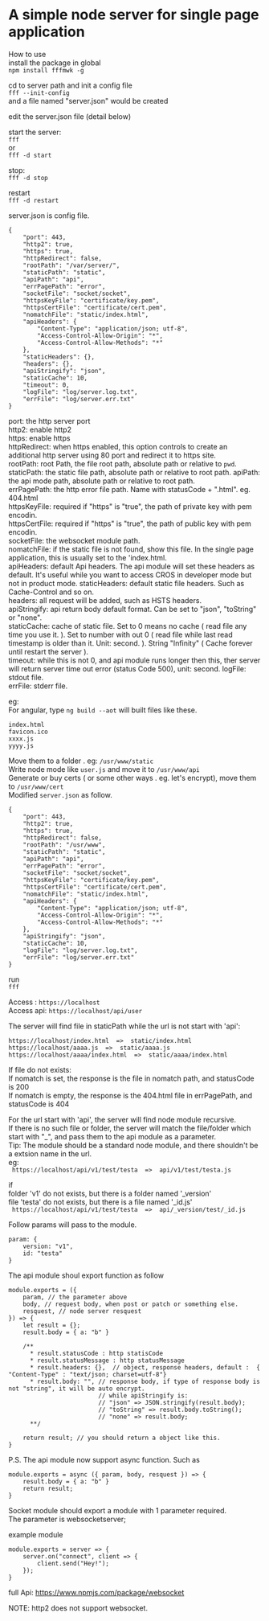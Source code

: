 # A simple node server for single page application #  

How to use   
install the package in global  
`npm install fffmwk -g`  

cd to server path and init a config file  
`fff --init-config`  
and a file named "server.json" would be created

edit the server.json file (detail below)

start the server:  
`fff`  
or  
`fff -d start`  

stop:  
`fff -d stop`  
  
restart  
`fff -d restart`  


  
server.json is config file.  
```  
{
    "port": 443,
    "http2": true,
    "https": true,
    "httpRedirect": false,
    "rootPath": "/var/server/",
    "staticPath": "static",
    "apiPath": "api",
    "errPagePath": "error",
    "socketFile": "socket/socket",
    "httpsKeyFile": "certificate/key.pem",
    "httpsCertFile": "certificate/cert.pem",
    "nomatchFile": "static/index.html",
    "apiHeaders": {
        "Content-Type": "application/json; utf-8",
        "Access-Control-Allow-Origin": "*",
        "Access-Control-Allow-Methods": "*"
    },
    "staticHeaders": {},
    "headers": {},
    "apiStringify": "json",
    "staticCache": 10,
    "timeout": 0,
    "logFile": "log/server.log.txt",
    "errFile": "log/server.err.txt"
} 
```  
  
port: the http server port  
http2: enable http2  
https: enable https  
httpRedirect: when https enabled, this option controls to create an additional http server using 80 port and redirect it to https site.   
rootPath: root Path, the file root path, absolute path or relative to `pwd`.
staticPath: the static file path, absolute path or relative to root path. 
apiPath: the api mode path, absolute path or relative to root path.  
errPagePath: the http error file path. Name with statusCode + ".html". eg. 404.html  
httpsKeyFile: required if "https" is "true", the path of private key with pem encodin.  
httpsCertFile: required if "https" is "true", the path of public key with pem encodin.  
socketFile: the websocket module path.  
nomatchFile: if the static file is not found, show this file. In the single page application, this is usually set to the 'index.html.  
apiHeaders: default Api headers. The api module will set these headers as default. It's useful while you want to access CROS in developer mode but not in product mode. 
staticHeaders:  default static file headers. Such as Cache-Control and so on.  
headers: all request will be added, such as HSTS headers.  
apiStringify: api return body default format. Can be set to "json", "toString" or "none".  
staticCache: cache of static file. Set to 0 means no cache ( read file any time you use it. ). Set to number with out 0 ( read file while last read timestamp is older than it. Unit: second. ). String "Infinity" ( Cache forever until restart the server ).  
timeout: while this is not 0, and api module runs longer then this, ther server will return server time out error (status Code 500), unit: second.
logFile: stdout file.  
errFile: stderr file.  
  
  
eg:  
For angular, type ` ng build --aot ` will built files like these.   
```  
index.html  
favicon.ico  
xxxx.js  
yyyy.js  
```  
  
Move them to a folder . eg: `/usr/www/static`  
Write node mode like `user.js` and move it to `/usr/www/api`  
Generate or buy certs ( or some other ways . eg. let's encrypt), move them to `/usr/www/cert`  
Modified `server.json` as follow.  
```  
{
    "port": 443,
    "http2": true,
    "https": true,
    "httpRedirect": false,
    "rootPath": "/usr/www",
    "staticPath": "static",
    "apiPath": "api",
    "errPagePath": "error",
    "socketFile": "socket/socket",
    "httpsKeyFile": "certificate/key.pem",
    "httpsCertFile": "certificate/cert.pem",
    "nomatchFile": "static/index.html",
    "apiHeaders": {
        "Content-Type": "application/json; utf-8",
        "Access-Control-Allow-Origin": "*",
        "Access-Control-Allow-Methods": "*"
    },
    "apiStringify": "json",
    "staticCache": 10,
    "logFile": "log/server.log.txt",
    "errFile": "log/server.err.txt"
} 
```  

run  
`fff`

Access : `https://localhost`  
Access api: `https://localhost/api/user`  
   
  
The server will find file in staticPath while the url is not start with 'api':  
```  
https://localhost/index.html  =>  static/index.html  
https://localhost/aaaa.js  =>  static/aaaa.js  
https://localhost/aaaa/index.html  =>  static/aaaa/index.html  
```  
  
If file do not exists:  
    If nomatch is set, the response is the file in nomatch path, and statusCode is 200  
    If nomatch is empty, the response is the 404.html file in errPagePath, and statusCode is 404  

  
For the url start with 'api', the server will find node module recursive.  
If there is no such file or folder, the server will match the file/folder which start with "_", and pass them to the api module as a parameter.  
Tip: The module should be a standard node module, and there shouldn't be a extsion name in the url.  
eg:   
`  https://localhost/api/v1/test/testa  =>  api/v1/test/testa.js  `  
  
if  
    folder 'v1' do not exists, but there is a folder named '_version'  
    file 'testa' do not exists, but there is a file named '_id.js'  
`  https://localhost/api/v1/test/testa  =>  api/_version/test/_id.js  `  
  
Follow params will pass to the module.  
```  
param: {  
    version: "v1",  
    id: "testa"  
}  
```  
  
The api module shoul export function as follow  
```  
module.exports = ({  
    param, // the parameter above  
    body, // request body, when post or patch or something else.  
    resquest, // node server resquest  
}) => {  
    let result = {};
    result.body = { a: "b" }  
  
    /**  
      * result.statusCode : http statisCode  
      * result.statusMessage : http statusMessage  
      * result.headers: {},  // object, response headers, default :  { "Content-Type" : "text/json; charset=utf-8"}  
      * result.body: "", // response body, if type of response body is not "string", it will be auto encrypt. 
                         // while apiStringify is:
                         // "json" => JSON.stringify(result.body);
                         // "toString" => result.body.toString();
                         // "none" => result.body;
      **/  
  
    return result; // you should return a object like this.  
}  
```  
P.S. The api module now support async function. Such as  
  
```  
module.exports = async ({ param, body, resquest }) => {  
    result.body = { a: "b" }  
    return result;  
}  
```  


Socket module should export a module with 1 parameter required.  
The parameter is websocketserver;  

example module 
```
module.exports = server => {
    server.on("connect", client => {
        client.send("Hey!");
    });
}

```
full Api: https://www.npmjs.com/package/websocket

NOTE: http2 does not support websocket.